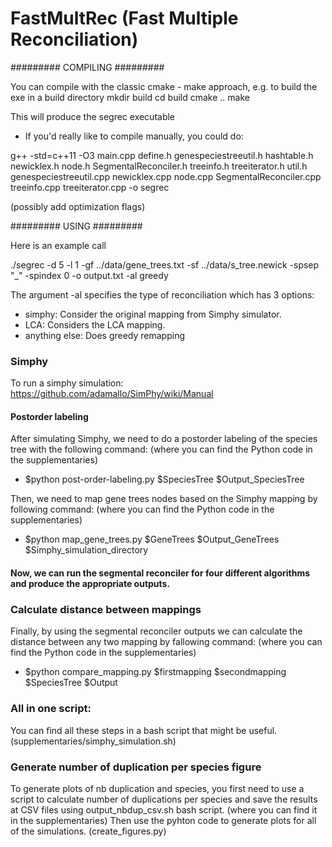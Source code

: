# FastMultRec (Fast Multiple Reconciliation)

#########
COMPILING
#########

You can compile with the classic cmake - make approach, e.g. to build the exe in a build directory
mkdir build
cd build
cmake ..
make


This will produce the 
segrec 
executable



* If you'd really like to compile manually, you could do:
  
g++ -std=c++11 -O3 main.cpp define.h genespeciestreeutil.h hashtable.h newicklex.h node.h SegmentalReconciler.h treeinfo.h treeiterator.h util.h genespeciestreeutil.cpp newicklex.cpp node.cpp SegmentalReconciler.cpp treeinfo.cpp treeiterator.cpp  -o segrec

(possibly add optimization flags)

#########
USING
#########

Here is an example call 

./segrec -d 5 -l 1 -gf ../data/gene_trees.txt -sf ../data/s_tree.newick -spsep "_" -spindex 0 -o output.txt -al greedy 


The argument -al specifies the type of reconciliation which has 3 options:

- simphy: Consider the original mapping from Simphy simulator.
- LCA: Considers the LCA mapping.
- anything else: Does greedy remapping


### Simphy

To run a simphy simulation: https://github.com/adamallo/SimPhy/wiki/Manual

#### Postorder labeling

After simulating Simphy, we need to do a postorder labeling of the species tree with the following command: (where you can find the Python code in the supplementaries)

 - $python post-order-labeling.py $SpeciesTree $Output_SpeciesTree

Then, we need to map gene trees nodes based on the Simphy mapping by following command: (where you can find the Python code in the supplementaries)

- $python map_gene_trees.py $GeneTrees $Output_GeneTrees $Simphy_simulation_directory

#### Now, we can run the segmental reconciler for four different algorithms and produce the appropriate outputs.

### Calculate distance between mappings

Finally, by using the segmental reconciler outputs we can calculate the distance between any two mapping by fallowing command: (where you can find the Python code in the supplementaries)

- $python compare_mapping.py $firstmapping $secondmapping $SpeciesTree $Output

### All in one script:

You can find all these steps in a bash script that might be useful. (supplementaries/simphy_simulation.sh)

### Generate number of duplication per species figure

To generate plots of nb duplication and species, you first need to use a script to calculate number of duplications per species and save the results at CSV files using output_nbdup_csv.sh bash script. (where you can find it in the supplementaries) 
Then use the pyhton code to generate plots for all of the simulations. (create_figures.py)
